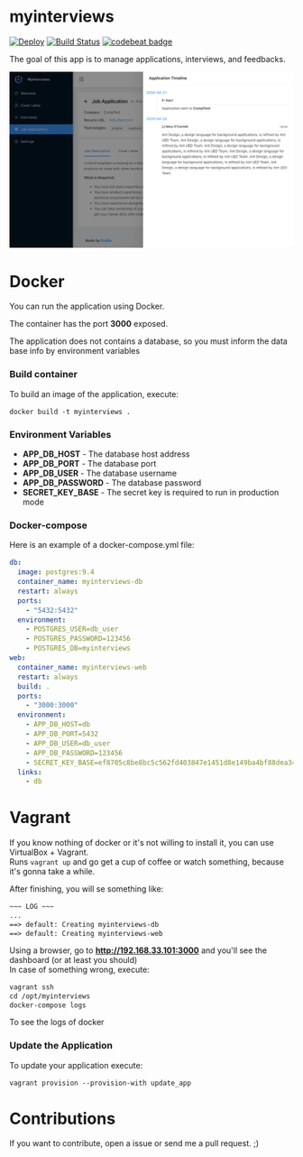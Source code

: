myinterviews 
=============
[![Deploy](https://www.herokucdn.com/deploy/button.svg)](https://heroku.com/deploy)
[![Build Status](https://travis-ci.org/emilio2hd/myinterviews.svg?branch=master)](https://travis-ci.org/emilio2hd/myinterviews)
[![codebeat badge](https://codebeat.co/badges/ef8d86f7-cf6c-4726-bd2d-4bac89cc62c1)](https://codebeat.co/projects/github-com-emilio2hd-myinterviews-master)

The goal of this app is to manage applications, interviews, and feedbacks.
 
![Template](./docs/images/interviews.png)
 
# Docker
You can run the application using Docker.

The container has the port **3000** exposed.

The application does not contains a database, so you must inform the data base info by environment variables

### Build container

To build an image of the application, execute:
```
docker build -t myinterviews .
```

### Environment Variables

* **APP_DB_HOST** - The database host address
* **APP_DB_PORT** - The database port
* **APP_DB_USER** - The database username
* **APP_DB_PASSWORD** - The database password
* **SECRET_KEY_BASE** - The secret key is required to run in production mode

### Docker-compose
Here is an example of a docker-compose.yml file:

```yml
db:
  image: postgres:9.4
  container_name: myinterviews-db
  restart: always
  ports:
    - "5432:5432"
  environment:
    - POSTGRES_USER=db_user
    - POSTGRES_PASSWORD=123456
    - POSTGRES_DB=myinterviews
web:
  container_name: myinterviews-web
  restart: always
  build: .
  ports:
    - "3000:3000"
  environment:
    - APP_DB_HOST=db
    - APP_DB_PORT=5432
    - APP_DB_USER=db_user
    - APP_DB_PASSWORD=123456
    - SECRET_KEY_BASE=ef8705c8be8bc5c562fd403847e1451d8e149ba4bf88dea34c7e0c99fc55556d3ea3e0619b24ff7399f19c3c0e7798b62ffe643e8a6911cee982e7143ef0e262
  links:
    - db
```

# Vagrant
If you know nothing of docker or it's not willing to install it, you can use VirtualBox + Vagrant.  
Runs `vagrant up` and go get a cup of coffee or watch something, because it's gonna take a while.

After finishing, you will se something like:
```shell
~~~ LOG ~~~
...
==> default: Creating myinterviews-db
==> default: Creating myinterviews-web
```
Using a browser, go to **http://192.168.33.101:3000** and you'll see the dashboard (or at least you should)  
In case of something wrong, execute:
```
vagrant ssh
cd /opt/myinterviews
docker-compose logs
```
To see the logs of docker

### Update the Application
To update your application execute:
```
vagrant provision --provision-with update_app
```

# Contributions
If you want to contribute, open a issue or send me a pull request. ;)